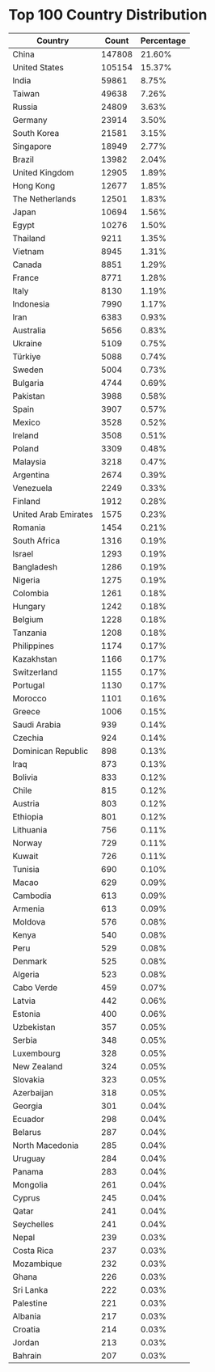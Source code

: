 # Top 100 Country Distribution
| Country | Count | Percentage |
|----|----|----|
| China | 147808 | 21.60% |
| United States | 105154 | 15.37% |
| India | 59861 | 8.75% |
| Taiwan | 49638 | 7.26% |
| Russia | 24809 | 3.63% |
| Germany | 23914 | 3.50% |
| South Korea | 21581 | 3.15% |
| Singapore | 18949 | 2.77% |
| Brazil | 13982 | 2.04% |
| United Kingdom | 12905 | 1.89% |
| Hong Kong | 12677 | 1.85% |
| The Netherlands | 12501 | 1.83% |
| Japan | 10694 | 1.56% |
| Egypt | 10276 | 1.50% |
| Thailand | 9211 | 1.35% |
| Vietnam | 8945 | 1.31% |
| Canada | 8851 | 1.29% |
| France | 8771 | 1.28% |
| Italy | 8130 | 1.19% |
| Indonesia | 7990 | 1.17% |
| Iran | 6383 | 0.93% |
| Australia | 5656 | 0.83% |
| Ukraine | 5109 | 0.75% |
| Türkiye | 5088 | 0.74% |
| Sweden | 5004 | 0.73% |
| Bulgaria | 4744 | 0.69% |
| Pakistan | 3988 | 0.58% |
| Spain | 3907 | 0.57% |
| Mexico | 3528 | 0.52% |
| Ireland | 3508 | 0.51% |
| Poland | 3309 | 0.48% |
| Malaysia | 3218 | 0.47% |
| Argentina | 2674 | 0.39% |
| Venezuela | 2249 | 0.33% |
| Finland | 1912 | 0.28% |
| United Arab Emirates | 1575 | 0.23% |
| Romania | 1454 | 0.21% |
| South Africa | 1316 | 0.19% |
| Israel | 1293 | 0.19% |
| Bangladesh | 1286 | 0.19% |
| Nigeria | 1275 | 0.19% |
| Colombia | 1261 | 0.18% |
| Hungary | 1242 | 0.18% |
| Belgium | 1228 | 0.18% |
| Tanzania | 1208 | 0.18% |
| Philippines | 1174 | 0.17% |
| Kazakhstan | 1166 | 0.17% |
| Switzerland | 1155 | 0.17% |
| Portugal | 1130 | 0.17% |
| Morocco | 1101 | 0.16% |
| Greece | 1006 | 0.15% |
| Saudi Arabia | 939 | 0.14% |
| Czechia | 924 | 0.14% |
| Dominican Republic | 898 | 0.13% |
| Iraq | 873 | 0.13% |
| Bolivia | 833 | 0.12% |
| Chile | 815 | 0.12% |
| Austria | 803 | 0.12% |
| Ethiopia | 801 | 0.12% |
| Lithuania | 756 | 0.11% |
| Norway | 729 | 0.11% |
| Kuwait | 726 | 0.11% |
| Tunisia | 690 | 0.10% |
| Macao | 629 | 0.09% |
| Cambodia | 613 | 0.09% |
| Armenia | 613 | 0.09% |
| Moldova | 576 | 0.08% |
| Kenya | 540 | 0.08% |
| Peru | 529 | 0.08% |
| Denmark | 525 | 0.08% |
| Algeria | 523 | 0.08% |
| Cabo Verde | 459 | 0.07% |
| Latvia | 442 | 0.06% |
| Estonia | 400 | 0.06% |
| Uzbekistan | 357 | 0.05% |
| Serbia | 348 | 0.05% |
| Luxembourg | 328 | 0.05% |
| New Zealand | 324 | 0.05% |
| Slovakia | 323 | 0.05% |
| Azerbaijan | 318 | 0.05% |
| Georgia | 301 | 0.04% |
| Ecuador | 298 | 0.04% |
| Belarus | 287 | 0.04% |
| North Macedonia | 285 | 0.04% |
| Uruguay | 284 | 0.04% |
| Panama | 283 | 0.04% |
| Mongolia | 261 | 0.04% |
| Cyprus | 245 | 0.04% |
| Qatar | 241 | 0.04% |
| Seychelles | 241 | 0.04% |
| Nepal | 239 | 0.03% |
| Costa Rica | 237 | 0.03% |
| Mozambique | 232 | 0.03% |
| Ghana | 226 | 0.03% |
| Sri Lanka | 222 | 0.03% |
| Palestine | 221 | 0.03% |
| Albania | 217 | 0.03% |
| Croatia | 214 | 0.03% |
| Jordan | 213 | 0.03% |
| Bahrain | 207 | 0.03% |
